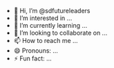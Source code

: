 - 👋 Hi, I’m @sdfutureleaders
- 👀 I’m interested in ...
- 🌱 I’m currently learning ...
- 💞️ I’m looking to collaborate on ...
- 📫 How to reach me ...
- 😄 Pronouns: ...
- ⚡ Fun fact: ...

<!---
sdfutureleaders/sdfutureleaders is a ✨ special ✨ repository because its `README.md` (this file) appears on your GitHub profile.
You can click the Preview link to take a look at your changes.
--->
